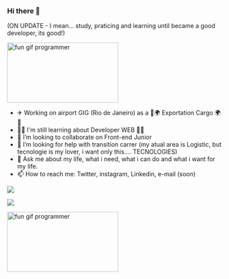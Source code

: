 ### Hi there 👋  
(ON UPDATE - I mean... study, praticing and learning until became a good developer, its good!)
<!--gif de um programador focado-->
<img src="https://i.giphy.com/media/ZVik7pBtu9dNS/giphy.gif" alt="fun gif programmer" width=260 height=140>
<!-- Texto padrão reservado pelo github para customizar perfil
**danielgomes92/danielgomes92** is a ✨ _special_ ✨ repository because its `README.md` (this file) appears on your GitHub profile.
-->

- ✈  Working on airport GIG (Rio de Janeiro) as a 🛫🌍 Exportation Cargo 🌍🛬 
- 👨‍💻 I'm still learning about Developer WEB 👨‍🎓
- 👀 I’m looking to collaborate on Front-end Junior
- 🤔 I’m looking for help with transition carrer (my atual area is Logistic, but tecnologie is my lover, i want only this.... TECNOLOGIES)
- 💬 Ask me about my life, what i need, what i can do and what i want for my life.
- 📫 How to reach me: Twitter, instagram, Linkedin, e-mail (soon)

<a href="https://www.instagram.com/daniellfsg" target="_blank"><img src="https://img.shields.io/badge/Instagram-E4405F?style=for-the-badge&logo=instagram&logoColor=black" target="_blank"></a>

<a href="https://www.instagram.com/daniellfsg" target="_blank"><img src="https://img.shields.io/badge/Python-3776AB?style=for-the-badge&logo=python&logoColor=white" target="_blank"></a>


<img src="https://i.giphy.com/media/ZVik7pBtu9dNS/giphy.gif" alt="fun gif programmer" width=260 height=140>

<!-- https://www.invertexto.com/emojis-para-copiar   <<<< Link de emojis para copiar, não sei se permitido deixar exposto, então está no comentário-->
